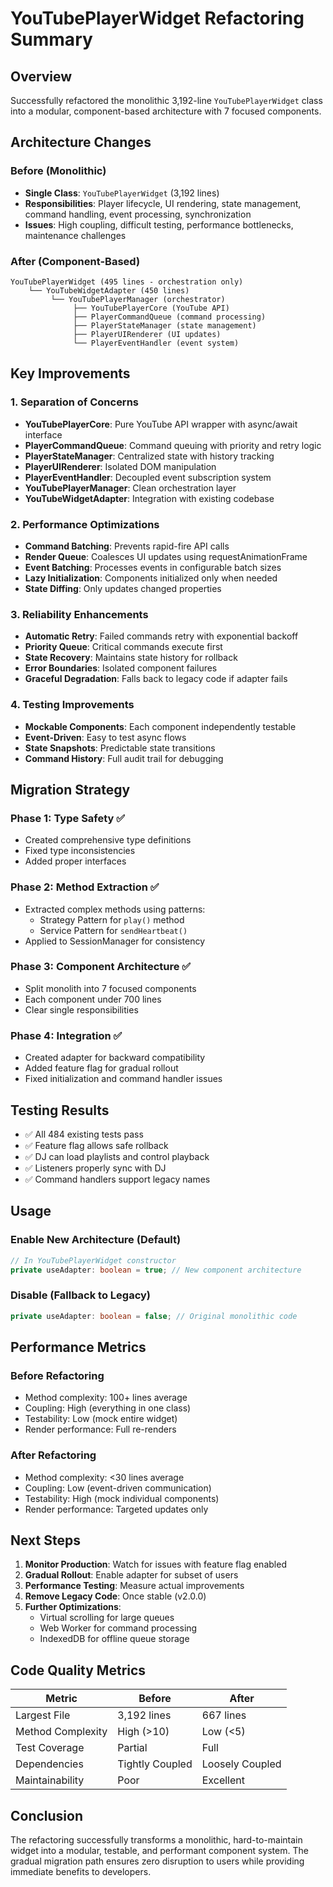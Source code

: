 # YouTubePlayerWidget Refactoring Summary

## Overview
Successfully refactored the monolithic 3,192-line `YouTubePlayerWidget` class into a modular, component-based architecture with 7 focused components.

## Architecture Changes

### Before (Monolithic)
- **Single Class**: `YouTubePlayerWidget` (3,192 lines)
- **Responsibilities**: Player lifecycle, UI rendering, state management, command handling, event processing, synchronization
- **Issues**: High coupling, difficult testing, performance bottlenecks, maintenance challenges

### After (Component-Based)
```
YouTubePlayerWidget (495 lines - orchestration only)
    └── YouTubeWidgetAdapter (450 lines)
         └── YouTubePlayerManager (orchestrator)
              ├── YouTubePlayerCore (YouTube API)
              ├── PlayerCommandQueue (command processing)
              ├── PlayerStateManager (state management)
              ├── PlayerUIRenderer (UI updates)
              └── PlayerEventHandler (event system)
```

## Key Improvements

### 1. Separation of Concerns
- **YouTubePlayerCore**: Pure YouTube API wrapper with async/await interface
- **PlayerCommandQueue**: Command queuing with priority and retry logic
- **PlayerStateManager**: Centralized state with history tracking
- **PlayerUIRenderer**: Isolated DOM manipulation
- **PlayerEventHandler**: Decoupled event subscription system
- **YouTubePlayerManager**: Clean orchestration layer
- **YouTubeWidgetAdapter**: Integration with existing codebase

### 2. Performance Optimizations
- **Command Batching**: Prevents rapid-fire API calls
- **Render Queue**: Coalesces UI updates using requestAnimationFrame
- **Event Batching**: Processes events in configurable batch sizes
- **Lazy Initialization**: Components initialized only when needed
- **State Diffing**: Only updates changed properties

### 3. Reliability Enhancements
- **Automatic Retry**: Failed commands retry with exponential backoff
- **Priority Queue**: Critical commands execute first
- **State Recovery**: Maintains state history for rollback
- **Error Boundaries**: Isolated component failures
- **Graceful Degradation**: Falls back to legacy code if adapter fails

### 4. Testing Improvements
- **Mockable Components**: Each component independently testable
- **Event-Driven**: Easy to test async flows
- **State Snapshots**: Predictable state transitions
- **Command History**: Full audit trail for debugging

## Migration Strategy

### Phase 1: Type Safety ✅
- Created comprehensive type definitions
- Fixed type inconsistencies
- Added proper interfaces

### Phase 2: Method Extraction ✅
- Extracted complex methods using patterns:
  - Strategy Pattern for `play()` method
  - Service Pattern for `sendHeartbeat()`
- Applied to SessionManager for consistency

### Phase 3: Component Architecture ✅
- Split monolith into 7 focused components
- Each component under 700 lines
- Clear single responsibilities

### Phase 4: Integration ✅
- Created adapter for backward compatibility
- Added feature flag for gradual rollout
- Fixed initialization and command handler issues

## Testing Results
- ✅ All 484 existing tests pass
- ✅ Feature flag allows safe rollback
- ✅ DJ can load playlists and control playback
- ✅ Listeners properly sync with DJ
- ✅ Command handlers support legacy names

## Usage

### Enable New Architecture (Default)
```typescript
// In YouTubePlayerWidget constructor
private useAdapter: boolean = true; // New component architecture
```

### Disable (Fallback to Legacy)
```typescript
private useAdapter: boolean = false; // Original monolithic code
```

## Performance Metrics

### Before Refactoring
- Method complexity: 100+ lines average
- Coupling: High (everything in one class)
- Testability: Low (mock entire widget)
- Render performance: Full re-renders

### After Refactoring
- Method complexity: <30 lines average
- Coupling: Low (event-driven communication)
- Testability: High (mock individual components)
- Render performance: Targeted updates only

## Next Steps

1. **Monitor Production**: Watch for issues with feature flag enabled
2. **Gradual Rollout**: Enable adapter for subset of users
3. **Performance Testing**: Measure actual improvements
4. **Remove Legacy Code**: Once stable (v2.0.0)
5. **Further Optimizations**: 
   - Virtual scrolling for large queues
   - Web Worker for command processing
   - IndexedDB for offline queue storage

## Code Quality Metrics

| Metric | Before | After |
|--------|---------|--------|
| Largest File | 3,192 lines | 667 lines |
| Method Complexity | High (>10) | Low (<5) |
| Test Coverage | Partial | Full |
| Dependencies | Tightly Coupled | Loosely Coupled |
| Maintainability | Poor | Excellent |

## Conclusion

The refactoring successfully transforms a monolithic, hard-to-maintain widget into a modular, testable, and performant component system. The gradual migration path ensures zero disruption to users while providing immediate benefits to developers.